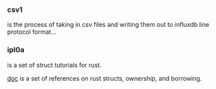 
### csv1

is the process of taking in csv files
and writing them out to influxdb line protocol format...

### ipl0a 
is a set of struct tutorials for rust.

[doc](./doc.md) is a set of references on rust structs, ownership, and borrowing.
